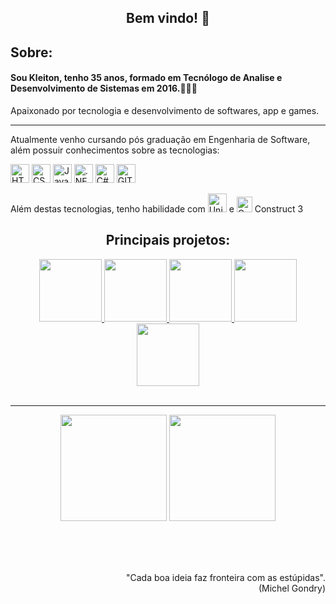    <h2 align="center">Bem vindo! 👋</h2>

   <h2>Sobre:</h2>
   <h4>Sou Kleiton, tenho 35 anos, formado em Tecnólogo de Analise e Desenvolvimento de Sistemas em 2016.👨🏻‍🎓</h4>
   <p>Apaixonado por tecnologia e desenvolvimento de softwares, app e games.</p>
   <hr>

   <p>Atualmente venho cursando pós graduação em Engenharia de Software, além possuir conhecimentos sobre as tecnologias:
   </p>

   <p>
      <img src="https://img.shields.io/badge/HTML5-E34F26?style=for-the-badge&logo=html5&logoColor=white" alt="HTML"height="30">
      <img src="https://img.shields.io/badge/CSS3-1572B6?style=for-the-badge&logo=css3&logoColor=white" height="30" alt="CSS">
      <img src="https://img.shields.io/badge/JavaScript-F7DF1E?style=for-the-badge&logo=javascript&logoColor=black" height="30" alt="JavaScript"> 
      <img src="https://img.shields.io/badge/.NET-5C2D91?style=for-the-badge&logo=.net&logoColor=white" alt=".NET" height="30">  
      <img src="https://img.shields.io/badge/C%23-239120?style=for-the-badge&logo=c-sharp&logoColor=white" alt="C#" height="30">
      <img src="https://img.shields.io/badge/GIT-E44C30?style=for-the-badge&logo=git&logoColor=white" height="30" alt="GIT"> 
  </p>
   <p>
   Além destas tecnologias, tenho habilidade com <img src="https://img.shields.io/badge/Unity-100000?style=for-the-badge&logo=unity&logoColor=white" height="30" alt="Unity"> e <img src="https://construct-static.com/images/v1016/r/global/construct-3-logo_v43.png" height="25" alt="Construct"> Construct 3
   </p>
   <h2 align="center">Principais projetos:</h2>
   <div align="center">
   <a href="https://github.com/KleitonMQ/DIO.Series"> <img src="https://github-readme-stats.vercel.app/api/pin/?username=kleitonmq&repo=DIO.Series&show_icons=true&theme=cobalt" alt="" height="100">
   <a href="https://github.com/KleitonMQ/mundo-invertido"> <img src="https://github-readme-stats.vercel.app/api/pin/?username=kleitonmq&repo=
mundo-invertido&show_icons=true&theme=cobalt" alt="" height="100">
   <a href="https://github.com/KleitonMQ/Pokedex-Inaceitavel"> <img src="https://github-readme-stats.vercel.app/api/pin/?username=kleitonmq&repo=Pokedex-Inaceitavel&show_icons=true&theme=cobalt" alt="" height="100">
   <a href="https://github.com/KleitonMQ/Heru-Faira"> <img src="https://github-readme-stats.vercel.app/api/pin/?username=kleitonmq&repo=Heru-Faira&show_icons=true&theme=cobalt" alt="" height="100">
   <a href="https://github.com/KleitonMQ/UnityGame"> <img src="https://github-readme-stats.vercel.app/api/pin/?username=kleitonmq&repo=UnityGame&show_icons=true&theme=cobalt" alt="" height="100"></a>
    </div>
   <br><hr>
<p align="center">
   <img src="https://github-readme-stats.vercel.app/api/top-langs/?username=kleitonmq&layout=compact&show_icons=true&theme=cobalt" alt="" height="170"> 
   <img src="https://github-readme-stats.vercel.app/api?username=kleitonmq&show_icons=true&theme=cobalt" alt="" height="170">
   </p>
      <br><br><br>
      <p align="right">"Cada boa ideia faz fronteira com as estúpidas".<br>(Michel Gondry)</p>
      
<!--
**KleitonMQ/KleitonMQ** is a ✨ _special_ ✨ repository because its `README.md` (this file) appears on your GitHub profile.

Here are some ideas to get you started:

- 🔭 I’m currently working on ...
- 🌱 I’m currently learning ...
- 👯 I’m looking to collaborate on ...
- 🤔 I’m looking for help with ...
- 💬 Ask me about ...
- 📫 How to reach me: ...
- 😄 Pronouns: ...
- ⚡ Fun fact: ...
-->
